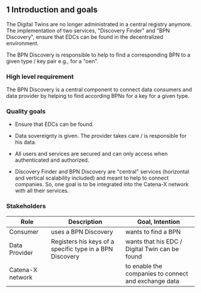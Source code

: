 ## 1 Introduction and goals

The Digital Twins are no longer administrated in a central registry
anymore. The implementation of two services, "Discovery Finder" and "BPN
Discovery", ensure that EDCs can be found in the decentralized
environment.

The BPN Discovery is responsible to help to find a corresponding BPN to
a given type / key pair e.g., for a "oen".

### High level requirement

The BPN Discovery is a central component to connect data consumers and
data provider by helping to find according BPNs for a key for a given
type.

### Quality goals

-   Ensure that EDCs can be found.

-   Data sovereignty is given. The provider takes care / is responsible
    for his data.

-   All users and services are secured and can only access when
    authenticated and authorized.

-   Discovery Finder and BPN Discovery are "central" services
    (horizontal and vertical scalability included) and meant to help to
    connect companies. So, one goal is to be integrated into the
    Catena-X network with all their services.

### Stakeholders

|Role   | Description                                     | Goal, Intention                                      |
|---|-------------------------------------------------|------------------------------------------------------|
|Consumer   | uses a BPN Discovery                            | wants to find a BPN                                  |
| Data Provider   | Registers his keys of a specific type in a BPN Discovery | wants that his EDC / Digital Twin can be found       |
|Catena-X network   |                                                 | to enable the companies to connect and exchange data |